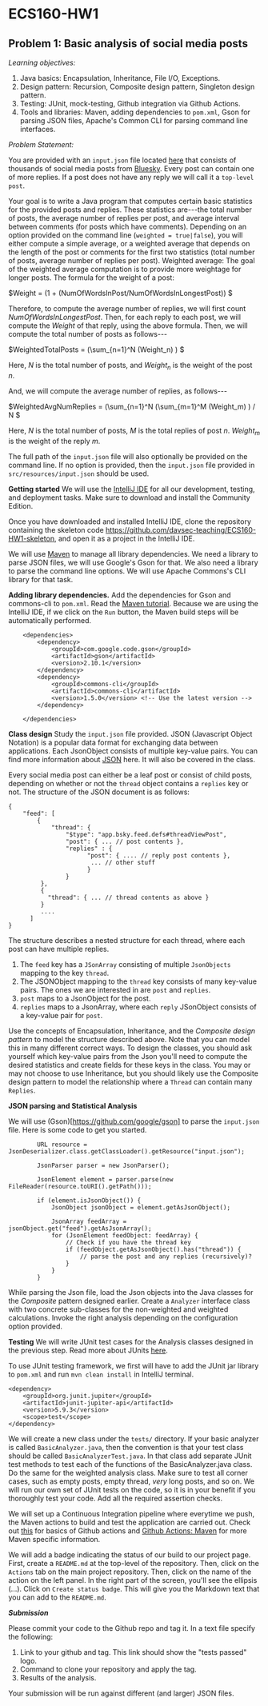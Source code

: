 # ECS160-HW1

## Problem 1: Basic analysis of social media posts 

_Learning objectives:_ 
1. Java basics: Encapsulation, Inheritance, File I/O, Exceptions.
2. Design pattern: Recursion, Composite design pattern, Singleton design pattern.
3. Testing: JUnit, mock-testing, Github integration via Github Actions.
4. Tools and libraries: Maven, adding dependencies to `pom.xml`, Gson for parsing JSON files, Apache's Common CLI for parsing command line interfaces.

_Problem Statement:_

You are provided with an `input.json` file located [here](https://github.com/davsec-teaching/ECS160-HW1-skeleton/blob/master/src/main/resources/input.json) that consists of thousands of social media posts from [Bluesky](https://bsky.app). Every post can contain one of more replies. If a post does not have any reply we will call it a `top-level
post`.

Your goal is to write a Java program that computes certain basic statistics for the provided posts and replies. These statistics are---the total number of posts, the average number of replies per post, and average interval between comments (for posts which have comments). Depending on an option provided on the command line (`weighted = true|false`), you will either compute a simple average, or a weighted average that depends on the length of the post or comments for the first two statistics (total number of posts, average number of replies per post). Weighted average: The goal of the weighted average computation is to provide more weightage for longer posts. The formula for the weight of a post:

$Weight = (1 + (NumOfWordsInPost/NumOfWordsInLongestPost)) $

Therefore, to compute the average number of replies, we will first count $NumOfWordsInLongestPost$. Then, for
each reply to each post, we will compute the $Weight$ of that reply, using the above formula. Then, we will compute the
total number of posts as follows---

$WeightedTotalPosts = (\sum_{n=1}^N  (Weight_n) )  $

Here, $N$ is the total number of posts, and $Weight_n$ is the weight of the post $n$.

And, we will compute
the average number of replies, as follows---

$WeightedAvgNumReplies = (\sum_{n=1}^N (\sum_{m=1}^M (Weight_m) ) / N $

Here, $N$ is the total number of posts, $M$ is the total replies of post $n$. $Weight_m$ is the weight of the reply $m$. 

The full path of the `input.json` file will also optionally be provided on the command line. If no option is provided, then the `input.json` file provided in `src/resources/input.json` should be used.

**Getting started**
We will use the [IntelliJ IDE](https://www.jetbrains.com/help/idea/getting-started.html) for all our development, testing, and deployment tasks. Make sure to download and install the Community Edition. 

Once you have downloaded and installed IntelliJ IDE, clone the repository containing the skeleton code https://github.com/davsec-teaching/ECS160-HW1-skeleton, and open it as a project in the IntelliJ IDE.

We will use [Maven](https://maven.apache.org/) to manage all library dependencies. We need a library to parse JSON files, 
we will use Google's Gson for that. We also need a library to parse the command line options. We will use Apache Commons's CLI
library for that task.

**Adding library dependencies.**
Add the dependencies for Gson and commons-cli to `pom.xml`. Read the [Maven tutorial](https://maven.apache.org/guides/getting-started/maven-in-five-minutes.html). Because we are using the IntelliJ IDE, if we click on the `Run` button, the Maven build steps will be automatically performed. 

````
    <dependencies>
        <dependency>
            <groupId>com.google.code.gson</groupId>
            <artifactId>gson</artifactId>
            <version>2.10.1</version>
        </dependency>
        <dependency>
            <groupId>commons-cli</groupId>
            <artifactId>commons-cli</artifactId>
            <version>1.5.0</version> <!-- Use the latest version -->
        </dependency>

    </dependencies>
````

**Class design**
Study the `input.json` file provided. JSON (Javascript Object Notation) is a popular data format for exchanging data between applications. Each JsonObject consists of multiple key-value pairs. You can find more information about [JSON](https://developer.mozilla.org/en-US/docs/Learn/JavaScript/Objects/JSON) here. It will also be covered in the class.

Every social media post can either be a leaf post or consist of child posts, depending on whether or not the `thread` object contains a `replies` key or not. The structure of the JSON document is as follows:
````
{
    "feed": [
        {
            "thread": {
                "$type": "app.bsky.feed.defs#threadViewPost",
                "post": { ... // post contents },
                "replies" : {
                      "post": { .... // reply post contents },
                       ... // other stuff
                      }
                }
         },
         {
           "thread": { ... // thread contents as above }
         }
         ....
      ]
}               
````
The structure describes a nested structure for each thread, where each post can have multiple replies.
1. The `feed` key has a `JSonArray` consisting of multiple `JsonObjects` mapping to the key `thread`.
2. The JSONObject mapping to the `thread` key consists of many key-value pairs. The ones we are interested in are `post` and `replies`.
3. `post` maps to a JsonObject for the post.
4. `replies` maps to a JsonArray, where each `reply` JSonObject consists of a key-value pair for `post`.

Use the concepts of Encapsulation, Inheritance, and the _Composite design pattern_ to model the structure described above. Note that you can model this in many different correct ways. To design the classes, you should ask yourself which key-value pairs from the Json you'll need to compute the desired statistics and create fields for these keys in the class. You may or may not choose to use Inheritance, but you should likely use the Composite design pattern to model the relationship where a `Thread` can contain many `Replies`.

**JSON parsing and Statistical Analysis**

We will use (Gson)[https://github.com/google/gson] to parse the `input.json` file. Here is some code to get you started.

```
        URL resource = JsonDeserializer.class.getClassLoader().getResource("input.json");

        JsonParser parser = new JsonParser();

        JsonElement element = parser.parse(new FileReader(resource.toURI().getPath()));

        if (element.isJsonObject()) {
            JsonObject jsonObject = element.getAsJsonObject();

            JsonArray feedArray = jsonObject.get("feed").getAsJsonArray();
            for (JsonElement feedObject: feedArray) {
                // Check if you have the thread key 
                if (feedObject.getAsJsonObject().has("thread")) {
                    // parse the post and any replies (recursively)? 
                } 
            }
        }
```

While parsing the Json file, load the Json objects into the Java classes for the _Composite_ pattern designed earlier.
Create a `Analyzer` interface class with two concrete sub-classes for the non-weighted and weighted calculations. Invoke the right analysis depending on the configuration option provided.


**Testing**
We will write JUnit test cases for the Analysis classes designed in the previous step. Read more about JUnits [here](https://junit.org/junit5/docs/current/user-guide/).

To use JUnit testing framework, we first will have to add the JUnit jar library to `pom.xml` and run `mvn clean install` in IntelliJ terminal.

````
<dependency>
    <groupId>org.junit.jupiter</groupId>
    <artifactId>junit-jupiter-api</artifactId>
    <version>5.9.3</version> 
    <scope>test</scope>
</dependency>
````

We will create a new class under the `tests/` directory. If your basic analyzer is called `BasicAnalyzer.java`, then the convention is that your test class should be called `BasicAnalyzerTest.java`. In that class add separate JUnit test methods to test each of the functions of the BasicAnalyzer.java class. Do the same for the weighted analysis class. Make sure to test all corner cases, such as empty posts, empty thread, _very_ long posts, and so on. We will run our own set of JUnit tests on the code, so it is in your benefit if you thoroughly test your code. Add all the required assertion checks.

We will set up a Continuous Integration pipeline where everytime we push, the Maven actions to build and test the application are carried out. Check out [this](https://docs.github.com/en/actions/writing-workflows/quickstart) for basics of Github actions and [Github Actions: Maven](https://docs.github.com/en/actions/use-cases-and-examples/building-and-testing/building-and-testing-java-with-maven) for more Maven specific information.

We will add a badge indicating the status of our build to our project page. First, create a `README.md` at the top-level of the repository. Then, click on the `Actions` tab on the main project repository. Then, click on the name of the action on the left panel. In the right part of the screen, you'll see the ellipsis (...). Click on `Create status badge`. This will give you the Markdown text that you can add to the `README.md`.

**_Submission_**

Please commit your code to the Github repo and tag it. In a text file specify the following:
1. Link to your github and tag. This link should show the "tests passed" logo.
2. Command to clone your repository and apply the tag.
3. Results of the analysis.


Your submission will be run against different (and larger) JSON files.

